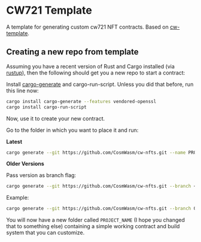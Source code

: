# CW721 Template

A template for generating custom cw721 NFT contracts. Based on [cw-template](https://github.com/CosmWasm/cw-template).

## Creating a new repo from template

Assuming you have a recent version of Rust and Cargo installed
(via [rustup](https://rustup.rs/)),
then the following should get you a new repo to start a contract:

Install [cargo-generate](https://github.com/ashleygwilliams/cargo-generate) and cargo-run-script.
Unless you did that before, run this line now:

```sh
cargo install cargo-generate --features vendored-openssl
cargo install cargo-run-script
```

Now, use it to create your new contract.

Go to the folder in which you want to place it and run:

**Latest**

```sh
cargo generate --git https://github.com/CosmWasm/cw-nfts.git --name PROJECT_NAME
```

**Older Versions**

Pass version as branch flag:

```sh
cargo generate --git https://github.com/CosmWasm/cw-nfts.git --branch <version> --name PROJECT_NAME
```

Example:

```sh
cargo generate --git https://github.com/CosmWasm/cw-nfts.git --branch 0.16 --name PROJECT_NAME
```

You will now have a new folder called `PROJECT_NAME` (I hope you changed that to something else)
containing a simple working contract and build system that you can customize.
